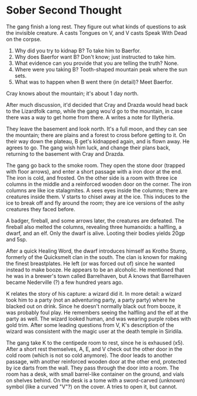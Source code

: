 # Sober Second Thought

The gang finish a long rest.
They figure out what kinds of questions to ask the invisible creature.
A casts Tongues on V, and V casts Speak With Dead on the corpse.

1. Why did you try to kidnap B? To take him to Baerfor.  
2. Why does Baerfor want B? Don't know; just instructed to take him.  
3. What evidence can you provide that you are telling the truth? None.  
4. Where were you taking B? Tooth-shaped mountain peak where the sun sets.  
5. What was to happen when B went there (in detail)? Meet Baerfor.

Cray knows about the mountain; it's about 1 day north.

After much discussion,
it'd decided that Cray and Drazda would head back to the Lizardfolk camp,
while the gang wou'd go to the mountain, in case there was a way to get home from there.
A writes a note for Illytheria.

They leave the basement and look north.
It's a full moon, and they can see the mountain; there are plains and a forest to cross before getting to it.
On their way down the plateau, 
B get's kidnapped again, and is flown away.
He agrees to go.
The gang wish him luck, and change their plans back,
returning to the basement with Cray and Drazda.

The gang go back to the smoke room.
They open the stone door (trapped with floor arrows),
and enter a short passage with a iron door at the end.
The iron is cold, and frosted.
On the other side is a room with three ice columns in the middle and a reinforced wooden door on the corner.
The iron columns are like ice stalagmites.
A sees eyes inside the columns;
there are creatures inside them.
V starts to chisel away at the ice.
This induces to the ice to break off and fly around the room;
they are ice versions of the ashy creatures they faced before.

A badger, fireball, and some arrows later, the creatures are defeated.
The fireball also melted the columns, revealing three humanoids:
a halfling, a dwarf, and an elf.
Only the dwarf is alive.
Looting their bodies yields 20gp and 5sp.

After a quick Healing Word,
the dwarf introduces himself as Krotho Stump, formerly of the Quicksmelt clan in the south.
The clan is known for making the finest breastplates.
He left (or was forced out of) since he wanted instead to make booze.
He appears to be an alcoholic.
He mentioned that he was in a brewer's town called Barrelhaven,
but A knows that Barrelhaven became Nederville (?) a few hundred years ago.

K relates the story of his capture:
a wizard did it.
In more detail: a wizard took him to a party (not an adventuring party, a party party)
where he blacked out on drink.
Since he doesn't normally black out from booze, it was probably foul play.
He remembers seeing the halfling and the elf at the party as well.
The wizard looked human, and was wearing purple robes with gold trim.
After some leading questions from V,
K's description of the wizard was consistent with the magic user at the death temple in Siridila.

The gang take K to the centipede room to rest, since he is exhaused (x5).
After a short rest themselves,
A, E, and V check out the other door in the cold room (which is not so cold anymore).
The door leads to another passage, 
with another reinforced wooden door at the other end, protected by ice darts from the wall.
They pass through the door into a room.
The room has a desk, with small barrel-like container on the ground,
and vials on shelves behind.
On the desk is a tome with a sword-carved (unknown) symbol (like a curved "V"?) on the cover.
A tries to open it, but cannot.


